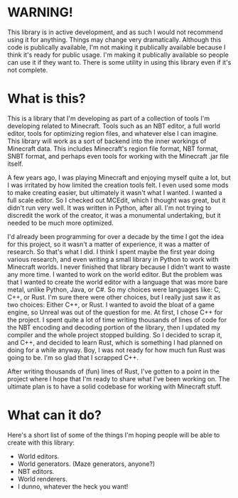 # WARNING!

This library is in active development, and as such I would not recommend using it for anything. Things may change very dramatically. Although this code is publically available, I'm not making it publically available because I think it's ready for public usage. I'm making it publically available so people can use it if they want to. There is some utility in using this library even if it's not complete.

# What is this?

This is a library that I'm developing as part of a collection of tools I'm developing related to Minecraft. Tools such as an NBT editor, a full world editor, tools for optimizing region files, and whatever else I can imagine. This library will work as a sort of backend into the inner workings of Minecraft data. This includes Minecraft's region file format, NBT format, SNBT format, and perhaps even tools for working with the Minecraft .jar file itself.

A few years ago, I was playing Minecraft and enjoying myself quite a lot, but I was irritated by how limited the creation tools felt. I even used some mods to make creating easier, but ultimately it wasn't what I wanted. I wanted a full scale editor. So I checked out MCEdit, which I thought was great, but it didn't run very well. It was written in Python, after all. I'm not trying to discredit the work of the creator, it was a monumental undertaking, but it needed to be much more optimized.

I'd already been programming for over a decade by the time I got the idea for this project, so it wasn't a matter of experience, it was a matter of research. So that's what I did. I think I spent maybe the first year doing various research, and even writing a small library in Python to work with Minecraft worlds. I never finished that library because I didn't want to waste any more time. I wanted to work on the world editor. But the problem was that I wanted to create the world editor with a language that was more bare metal, unlike Python, Java, or C#. So my choices were languages like: C, C++, or Rust. I'm sure there were other choices, but I really just saw it as two choices: Either C++, or Rust. I wanted to avoid the bloat of a game engine, so Unreal was out of the question for me. At first, I chose C++ for the project. I spent quite a lot of time writing thousands of lines of code for the NBT encoding and decoding portion of the library, then I updated my compiler and the whole project stopped building. So I decided to scrap it, and C++, and decided to learn Rust, which is something I had planned on doing for a while anyway. Boy, I was not ready for how much fun Rust was going to be. I'm so glad that I scrapped C++.

After writing thousands of (fun) lines of Rust, I've gotten to a point in the project where I hope that I'm ready to share what I've been working on. The ultimate plan is to have a solid codebase for working with Minecraft stuff.

# What can it do?

Here's a short list of some of the things I'm hoping people will be able to create with this library:
* World editors.
* World generators. (Maze generators, anyone?)
* NBT editors.
* World renderers.
* I dunno, whatever the heck you want!